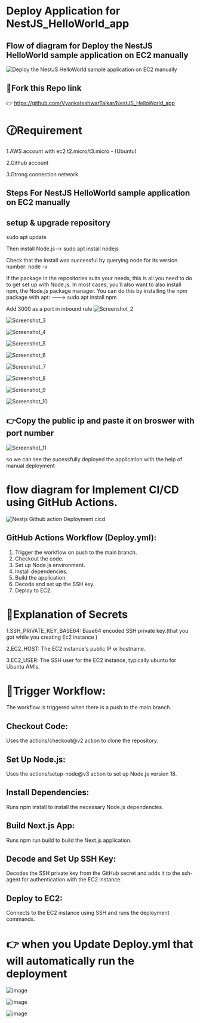 # Deploy Application for NestJS_HelloWorld_app

## Flow of diagram for Deploy the NestJS HelloWorld sample application on EC2 manually
![Deploy the NestJS HelloWorld sample application on EC2 manually](https://github.com/VyankateshwarTaikar/NestJS_HelloWorld_app/assets/102132721/1044e40f-a965-421a-a9ef-054f55d84b27) 


## 🔗Fork this Repo link
👉 https://github.com/VyankateshwarTaikar/NestJS_HelloWorld_app

# 🕜Requirement 
1.AWS account with ec2 t2.micro/t3.micro - (Ubuntu)

2.Github account

3.Gtrong connection network

## Steps For NestJS HelloWorld sample application on EC2 manually 

## setup & upgrade repository
    
 sudo apt update 

 Then install Node.js-->   sudo apt install nodejs

 Check that the install was successful by querying node for its version number:   node -v

 If the package in the repositories suits your needs, this is all you need to do to get set up with Node.js. In most cases, you’ll also want to also install npm, the Node.js package manager. You can do this by installing the npm package with apt:    ---> sudo apt install npm

Add 3000 as a port in inbound rule 
![Screenshot_2](https://github.com/VyankateshwarTaikar/NestJS_HelloWorld_app/assets/102132721/c3760f6f-243e-43fd-8e7f-e7ceac4bec1d)

![Screenshot_3](https://github.com/VyankateshwarTaikar/NestJS_HelloWorld_app/assets/102132721/74a35e39-7406-4ff1-b5b0-bb1304f164e4)

![Screenshot_4](https://github.com/VyankateshwarTaikar/NestJS_HelloWorld_app/assets/102132721/fe7ecd1d-0929-4645-b046-0476357a8d8b) 

![Screenshot_5](https://github.com/VyankateshwarTaikar/NestJS_HelloWorld_app/assets/102132721/162c3b31-d6ea-49bb-8cb4-d64c139323be) 

![Screenshot_6](https://github.com/VyankateshwarTaikar/NestJS_HelloWorld_app/assets/102132721/74589781-30eb-4106-b083-ca24d0f06685) 

![Screenshot_7](https://github.com/VyankateshwarTaikar/NestJS_HelloWorld_app/assets/102132721/932983e3-b571-472a-aa09-522c61295ff7) 

![Screenshot_8](https://github.com/VyankateshwarTaikar/NestJS_HelloWorld_app/assets/102132721/d5f418c1-148b-407f-abc4-557d43c4067a) 

![Screenshot_9](https://github.com/VyankateshwarTaikar/NestJS_HelloWorld_app/assets/102132721/7383105a-b6a7-4cf0-90bf-c6cc8e63c495) 

![Screenshot_10](https://github.com/VyankateshwarTaikar/NestJS_HelloWorld_app/assets/102132721/8b8fe0e9-086c-43b9-bdbb-de430d787ef1)

## 👉Copy the public ip and paste it on broswer with port number

![Screenshot_11](https://github.com/VyankateshwarTaikar/NestJS_HelloWorld_app/assets/102132721/3a4c9726-38f2-49c6-bd25-6dea488ae461) 

so we  can see the sucessfully deployed the application  with the help of manual deployment 


# flow diagram for Implement CI/CD using GitHub Actions.

![Nestjs Github action Deployment cicd](https://github.com/VyankateshwarTaikar/NestJS_HelloWorld_app/assets/102132721/b7799f63-48b5-45d2-a857-33480d2ca986)

## GitHub Actions Workflow (Deploy.yml):

1. Trigger the workflow on push to the main branch.
2. Checkout the code.
3. Set up Node.js environment.
4. Install dependencies.
5. Build the application.
6. Decode and set up the SSH key.
7. Deploy to EC2.

# 🌟Explanation of Secrets 
1.SSH_PRIVATE_KEY_BASE64: Base64 encoded SSH private key.(that you got while you creating Ec2 instance )

2.EC2_HOST: The EC2 instance's public IP or hostname.

3.EC2_USER: The SSH user for the EC2 instance, typically ubuntu for Ubuntu AMIs.


# 🌠Trigger Workflow:
The workflow is triggered when there is a push to the main branch.

## Checkout Code:
Uses the actions/checkout@v2 action to clone the repository.

## Set Up Node.js:
Uses the actions/setup-node@v3 action to set up Node.js version 18.

## Install Dependencies:
Runs npm install to install the necessary Node.js dependencies.

## Build Next.js App:

Runs npm run build to build the Next.js application.

## Decode and Set Up SSH Key:

Decodes the SSH private key from the GitHub secret and adds it to the ssh-agent for authentication with the EC2 instance.

## Deploy to EC2:

Connects to the EC2 instance using SSH and runs the deployment commands.

# 👉 when you Update Deploy.yml that will automatically run the deployment 

![image](https://github.com/VyankateshwarTaikar/NestJS_HelloWorld_app/assets/102132721/c262c687-c8f5-494d-9f09-5f497a3c74f9)

![image](https://github.com/VyankateshwarTaikar/NestJS_HelloWorld_app/assets/102132721/22e73e7f-785e-4e38-94ac-b313faef7e73)


![image](https://github.com/VyankateshwarTaikar/NestJS_HelloWorld_app/assets/102132721/35fd8bf2-95aa-420f-bbad-81167cd47f4c)


